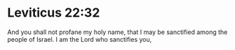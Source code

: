 # Leviticus 22:32

And you shall not profane my holy name, that I may be sanctified among the people of Israel. I am the Lord who sanctifies you,
